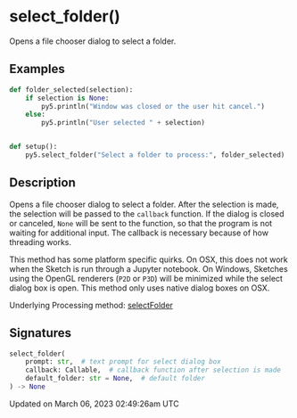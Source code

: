 # select_folder()

Opens a file chooser dialog to select a folder.

## Examples

<div class="example-table">

<div class="example-row"><div class="example-cell-image">

</div><div class="example-cell-code">

```python
def folder_selected(selection):
    if selection is None:
        py5.println("Window was closed or the user hit cancel.")
    else:
        py5.println("User selected " + selection)


def setup():
    py5.select_folder("Select a folder to process:", folder_selected)
```

</div></div>

</div>

## Description

Opens a file chooser dialog to select a folder. After the selection is made, the selection will be passed to the `callback` function. If the dialog is closed or canceled, `None` will be sent to the function, so that the program is not waiting for additional input. The callback is necessary because of how threading works.

This method has some platform specific quirks. On OSX, this does not work when the Sketch is run through a Jupyter notebook. On Windows, Sketches using the OpenGL renderers (`P2D` or `P3D`) will be minimized while the select dialog box is open. This method only uses native dialog boxes on OSX.

Underlying Processing method: [selectFolder](https://processing.org/reference/selectFolder_.html)

## Signatures

```python
select_folder(
    prompt: str,  # text prompt for select dialog box
    callback: Callable,  # callback function after selection is made
    default_folder: str = None,  # default folder
) -> None
```

Updated on March 06, 2023 02:49:26am UTC
